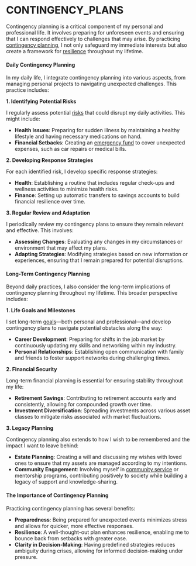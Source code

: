 # CONTINGENCY\_PLANS

Contingency planning is a critical component of my personal and professional life. It involves preparing for unforeseen events and ensuring that I can respond effectively to challenges that may arise. By practicing [contingency planning](../../../LITERARY_PRODUCTS/JOES_NOTES/MISC/ADVANCED_THERAPIES_WEEK.MD), I not only safeguard my immediate interests but also create a framework for [resilience](broken-reference) throughout my lifetime.

#### Daily Contingency Planning

In my daily life, I integrate contingency planning into various aspects, from managing personal projects to navigating unexpected challenges. This practice includes:

**1. Identifying Potential Risks**

I regularly assess potential [risks](broken-reference) that could disrupt my daily activities. This might include:

* **Health Issues**: Preparing for sudden illness by maintaining a healthy lifestyle and having necessary medications on hand.
* **Financial Setbacks**: Creating an [emergency fund](nuclear_power.md) to cover unexpected expenses, such as car repairs or medical bills.

**2. Developing Response Strategies**

For each identified risk, I develop specific response strategies:

* **Health**: Establishing a routine that includes regular check-ups and wellness activities to minimize health risks.
* **Finance**: Setting up automatic transfers to savings accounts to build financial resilience over time.

**3. Regular Review and Adaptation**

I periodically review my contingency plans to ensure they remain relevant and effective. This involves:

* **Assessing Changes**: Evaluating any changes in my circumstances or environment that may affect my plans.
* **Adapting Strategies**: Modifying strategies based on new information or experiences, ensuring that I remain prepared for potential disruptions.

#### Long-Term Contingency Planning

Beyond daily practices, I also consider the long-term implications of contingency planning throughout my lifetime. This broader perspective includes:

**1. Life Goals and Milestones**

I set long-term [goals](broken-reference)—both personal and professional—and develop contingency plans to navigate potential obstacles along the way:

* **Career Development**: Preparing for shifts in the job market by continuously updating my skills and networking within my industry.
* **Personal Relationships**: Establishing open communication with family and friends to foster support networks during challenging times.

**2. Financial Security**

Long-term financial planning is essential for ensuring stability throughout my life:

* **Retirement Savings**: Contributing to retirement accounts early and consistently, allowing for compounded growth over time.
* **Investment Diversification**: Spreading investments across various asset classes to mitigate risks associated with market fluctuations.

**3. Legacy Planning**

Contingency planning also extends to how I wish to be remembered and the impact I want to leave behind:

* **Estate Planning**: Creating a will and discussing my wishes with loved ones to ensure that my assets are managed according to my intentions.
* **Community Engagement**: Involving myself in [community service](../../../LITERARY_PRODUCTS/JOES_NOTES/CRYPTO/TOKENIZATION.MD) or mentorship programs, contributing positively to society while building a legacy of support and knowledge-sharing.

#### The Importance of Contingency Planning

Practicing contingency planning has several benefits:

* **Preparedness**: Being prepared for unexpected events minimizes stress and allows for quicker, more effective responses.
* **Resilience**: A well-thought-out plan enhances resilience, enabling me to bounce back from setbacks with greater ease.
* **Clarity in Decision-Making**: Having predefined strategies reduces ambiguity during crises, allowing for informed decision-making under pressure.

